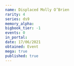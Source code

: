 ```yaml
---
name: Displaced Molly O’Brien
rarity: 4
series: ds9
memory_alpha:
bigbook_tier: -1
events: 0
in_portal:
date: 17/06/2021
obtained: Event
mega: true
published: true
---
```



